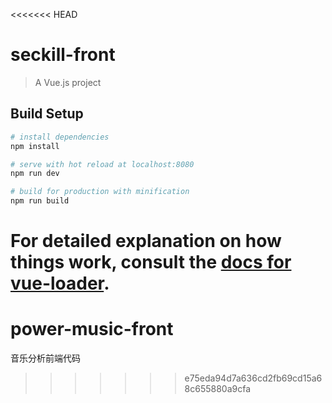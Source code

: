 <<<<<<< HEAD
# seckill-front

> A Vue.js project

## Build Setup

``` bash
# install dependencies
npm install

# serve with hot reload at localhost:8080
npm run dev

# build for production with minification
npm run build
```

For detailed explanation on how things work, consult the [docs for vue-loader](http://vuejs.github.io/vue-loader).
=======
# power-music-front
音乐分析前端代码
>>>>>>> e75eda94d7a636cd2fb69cd15a68c655880a9cfa
